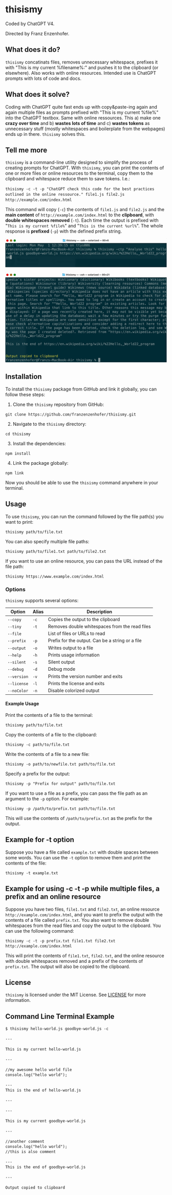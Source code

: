 # thisismy

Coded by ChatGPT V4.

Directed by Franz Enzenhofer.

## What does it do?

`thisismy` concatinats files, removes unnecessary whitespace,  prefixes it with "This is my current %filename%:" and pushes it to the clipboard (or elsewhere). Also works with online resources. Intended use is ChatGPT prompts with lots of code and docs. 

## What does it solve?

Coding with ChatGPT quite fast ends up with copy&paste-ing again and again multiple files as prompts prefixed with "This is my current %file%" into the ChatGPT textbox. Same with online ressources. This a) make one **crazy over time** and b) **wastes lots of time** and c) **wastes tokens** as unnecessary stuff (mostly whitespaces and boilerplate from the webpages) ends up in there. `thisismy` solves this. 


## Tell me more

`thisismy` is a command-line utility designed to simplify the process of creating prompts for ChatGPT. With `thisismy`, you can print the contents of one or more files or online resources to the terminal, copy them to the clipboard and whitespace reduce them to save tokens. I.e.:

`thisismy -c -t -p "ChatGPT check this code for the best practices outlined in the online ressource." file1.js file2.js http://example.com/index.html
` 

This command will copy (`-c`) the contents of `file1.js` and `file2.js` and the **main content** of `http://example.com/index.html` to the **clipboard**, with **double whitespaces removed** (`-t`). Each time the output is prefixed with "`This is my current %file%`" and "`This is the current %url%`". The whole response is **prefixed** (`-p`) with the defined prefix string. 

![Preview 1](./preview-1.png)

![Preview 2](./preview-2.png)


## Installation 
To install the `thisismy` package from GitHub and link it globally, you can follow these steps: 

1. Clone the `thisismy` repository from GitHub: 
``` 
git clone https://github.com/franzenzenhofer/thisismy.git 
``` 

2. Navigate to the `thisismy` directory: 
``` 
cd thisismy 
``` 

3. Install the dependencies: 
``` 
npm install 
``` 

4. Link the package globally: 
``` 
npm link 
``` 

Now you should be able to use the `thisismy` command anywhere in your terminal. 

## Usage 
To use `thisismy`, you can run the command followed by the file path(s) you want to print: 

``` 
thisismy path/to/file.txt 
``` 

You can also specify multiple file paths: 

``` 
thisismy path/to/file1.txt path/to/file2.txt 
``` 

If you want to use an online resource, you can pass the URL instead of the file path: 

``` 
thisismy https://www.example.com/index.html 
``` 

### Options 
`thisismy` supports several options: 

| Option          | Alias | Description                                                     |
|----------------|-------|-----------------------------------------------------------------|
| `--copy`       | `-c`  | Copies the output to the clipboard                              |
| `--tiny`       | `-t`  | Removes double whitespaces from the read files                  |
| `--file`       |       | List of files or URLs to read                                    |
| `--prefix`     | `-p`  | Prefix for the output. Can be a string or a file                 |
| `--output`     | `-o`  | Writes output to a file                                          |
| `--help`       | `-h`  | Prints usage information                                         |
| `--silent`     | `-s`  | Silent output                                                   |
| `--debug`      | `-d`  | Debug mode                                                      |
| `--version`    | `-v`  | Prints the version number and exits                              |
| `--license`    | `-l`  | Prints the license and exits                                     |
| `--noColor`    | `-n`  | Disable colorized output                                         |


#### Example Usage 
Print the contents of a file to the terminal: 

``` 
thisismy path/to/file.txt 
``` 

Copy the contents of a file to the clipboard: 

``` 
thisismy -c path/to/file.txt 
``` 

Write the contents of a file to a new file: 

``` 
thisismy -o path/to/newfile.txt path/to/file.txt 
``` 

Specify a prefix for the output: 

``` 
thisismy -p "Prefix for output" path/to/file.txt 
``` 

If you want to use a file as a prefix, you can pass the file path as an argument to the `-p` option. For example: 

``` 
thisismy -p /path/to/prefix.txt path/to/file.txt 
``` 

This will use the contents of `/path/to/prefix.txt` as the prefix for the output. 


## Example for -t option

Suppose you have a file called `example.txt` with double spaces between some words. You can use the `-t` option to remove them and print the contents of the file:

```
thisismy -t example.txt
```

## Example for using -c -t -p while multiple files, a prefix and an online resource

Suppose you have two files, `file1.txt` and `file2.txt`, an online resource `http://example.com/index.html`, and you want to prefix the output with the contents of a file called `prefix.txt`. You also want to remove double whitespaces from the read files and copy the output to the clipboard. You can use the following command:

```
thisismy -c -t -p prefix.txt file1.txt file2.txt http://example.com/index.html
```

This will print the contents of `file1.txt`, `file2.txt`, and the online resource with double whitespaces removed and a prefix of the contents of `prefix.txt`. The output will also be copied to the clipboard.


## License

`thisismy` is licensed under the MIT License. See [LICENSE](LICENSE) for more information.

## Command Line Terminal Example

```
$ thisismy hello-world.js goodbye-world.js -c

---

This is my current hello-world.js

---

//my awesome hello world file
console.log("hello world");

---
This is the end of hello-world.js

---

---

This is my current goodbye-world.js

---

//another comment
console.log("hello world");
//this is also comment

---
This is the end of goodbye-world.js

---

Output copied to clipboard
```








